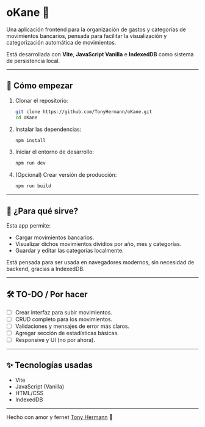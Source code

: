 # oKane 💸

Una aplicación frontend para la organización de gastos y categorías de movimientos bancarios, pensada para facilitar la visualización y categorización automática de movimientos.

Está desarrollada con **Vite**, **JavaScript Vanilla** e **IndexedDB** como sistema de persistencia local.

---

## 🚀 Cómo empezar

1. Clonar el repositorio:
   ```bash
   git clone https://github.com/TonyHermann/oKane.git
   cd oKane
   ```

2. Instalar las dependencias:
   ```bash
   npm install
   ```

3. Iniciar el entorno de desarrollo:
   ```bash
   npm run dev
   ```

4. (Opcional) Crear versión de producción:
   ```bash
   npm run build
   ```

---

## 🧠 ¿Para qué sirve?

Esta app permite:

- Cargar movimientos bancarios.
- Visualizar dichos movimientos dividios por año, mes y categorías.
- Guardar y editar las categorías localmente.

Está pensada para ser usada en navegadores modernos, sin necesidad de backend, gracias a IndexedDB.

---

## 🛠️ TO-DO / Por hacer

- [ ] Crear interfaz para subir movimientos.
- [ ] CRUD completo para los movimientos.
- [ ] Validaciones y mensajes de error más claros.
- [ ] Agregar sección de estadísticas básicas.
- [ ] Responsive y UI (no por ahora).

---

## ✨ Tecnologías usadas

- Vite
- JavaScript (Vanilla)
- HTML/CSS
- IndexedDB


---

Hecho con amor y fernet [Tony Hermann](https://github.com/TonyHermann) 🎍
```